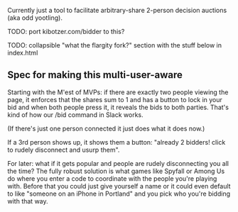 Currently just a tool to facilitate arbitrary-share 2-person 
decision auctions (aka odd yootling).

TODO: port kibotzer.com/bidder to this?

TODO: collapsible "what the flargity fork?" section with the stuff below in index.html

## Spec for making this multi-user-aware

Starting with the M'est of MVPs: if there are exactly two people viewing the page, it enforces that the shares sum to 1 and has a button to lock in your bid and when both people press it, it reveals the bids to both parties. That's kind of how our /bid command in Slack works.

(If there's just one person connected it just does what it does now.)

If a 3rd person shows up, it shows them a button: "already 2 bidders! click to rudely disconnect and usurp them".

For later: what if it gets popular and people are rudely disconnecting you all the time? The fully robust solution is what games like Spyfall or Among Us do where you enter a code to coordinate with the people you're playing with. Before that you could just give yourself a name or it could even default to like "someone on an iPhone in Portland" and you pick who you're bidding with that way.
